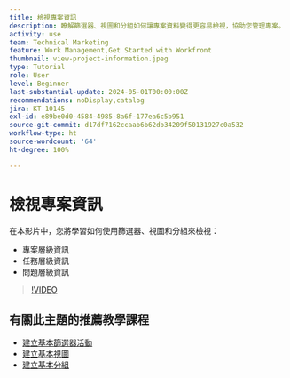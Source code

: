 ```yaml
---
title: 檢視專案資訊
description: 瞭解篩選器、視圖和分組如何讓專案資料變得更容易檢視，協助您管理專案。
activity: use
team: Technical Marketing
feature: Work Management,Get Started with Workfront
thumbnail: view-project-information.jpeg
type: Tutorial
role: User
level: Beginner
last-substantial-update: 2024-05-01T00:00:00Z
recommendations: noDisplay,catalog
jira: KT-10145
exl-id: e89be0d0-4584-4985-8a6f-177ea6c5b951
source-git-commit: d17df7162ccaab6b62db34209f50131927c0a532
workflow-type: ht
source-wordcount: '64'
ht-degree: 100%

---
```


# 檢視專案資訊

在本影片中，您將學習如何使用篩選器、視圖和分組來檢視：

* 專案層級資訊
* 任務層級資訊
* 問題層級資訊

>[!VIDEO](https://video.tv.adobe.com/v/3428815/?quality=12&learn=on&enablevpops)

## 有關此主題的推薦教學課程

* [建立基本篩選器活動](/help/reporting/basic-reporting/create-a-basic-filter-activity.md)
* [建立基本視圖](/help/reporting/basic-reporting/create-a-basic-view.md)
* [建立基本分組](/help/reporting/basic-reporting/create-a-basic-grouping.md)

